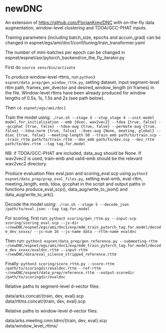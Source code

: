# newDNC

An extension of https://github.com/FlorianKrey/DNC with on-the-fly data augmentation, window-level clustering and TDOA/GCC-PHAT inputs.

Training parameters (including batch_size, epochs and accum_grad) can be changed in espnet/egs/ami/dnc1/conf/tuning/train_transformer.yaml

The number of mini-batches per epoch can be changed in espnet/espnet/asr/pytorch_backend/on_the_fly_iterator.py

First do `source venv/bin/activate`

To produce window-level rttms, run `python3 espnet/data_prep/gen_window_rttm.py`,  setting dataset, input segment-level rttm path, frames_per_dvector and desired_window_length (in frames) in the file.  Window-level rttms have been already produced for window lengths of 0.5s, 1s, 1.5s and 2s (see path below). 

Then `cd espnet/egs/ami/dnc1`

Train the model using:
`./run.sh --stage 4 --stop_stage 4 --init-model model.for.initialisation --emb {dvec, wav2vec2} --tdoa {true, false} --gccphat {true, false} --tdoa-aug {true, false} --permute-aug {true, false} --tdoa-norm {true, false} --dvec-aug {None, meeting, global} --diac {true, false} --meeting-length 50 --train_emb path/to/train.scp --train_rttm path/to/train.rttm --dev_emb path/to/dev.scp --dev_rttm path/to/dev.rttm --tag tag.for.model`

NB: if TDOA/GCC-PHAT are included, data_aug should be None.  If wav2vec2 is used, train-emb and valid-emb should be the relevant wav2vec2 directory.

Produce evaluation files eval.json and scoring_eval.scp using `python3 espnet/data_prep/prep_eval_files.py`, setting eval-emb, eval-rttm, meeting_length, emb, tdoa, gccphat in the script and output paths in functions produce_eval_scp(), data_aug/write_to_json() and data_aug/write_to_ark().

Decode the model using:
`./run.sh --stage 5 --decode_json /path/to/eval.json --tag tag.for.model`

For scoring, first run:
`python3 scoring/gen_rttm.py --input-scp scoring/scoring_eval.scp --js-dir ~/newDNC/espnet/egs/ami/dnc1/exp/mdm_train_pytorch_tag.for.model/decode_dev_xxxxx/ --js-num 16 --js-name data --rttm-name evaldnc`

Then run:
`python3 espnet/data_prep/gen_reference.py --submeeting-rttm ~/newDNC/espnet/egs/ami/dnc1/exp/mdm_train_pytorch_tag.for.model/decode_dev_xxxxx/evaldnc.rttm --input-rttm ~/newDNC/data/eval_silence_stripped_reference.rttm`

Finally:
`python3 scoring/score_rttm.py --score-rttm /path/to/scoringdir/evaldnc.rttm --ref-rttm ~/newDNC/espnet/data_prep/reference.rttm --output-scoredir /path/to/scoringdir/evaldnc`


Relative paths to segment-level d-vector files:

data/arks.concat/{train, dev, eval}.scp  
data/rttms.concat/{train, dev, eval}.scp 


Relative paths to window-level d-vector files:

data/arks.meeting.cmn.tdnn/{train, dev, eval}.scp  
data/window_level_rttms/

